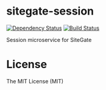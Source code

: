 # sitegate-session

[![Dependency Status](https://david-dm.org/zkochan/sitegate-session/status.svg?style=flat)](https://david-dm.org/zkochan/sitegate-session)
[![Build Status](http://img.shields.io/travis/zkochan/sitegate-session.svg?style=flat)](https://travis-ci.org/zkochan/sitegate-session)


Session microservice for SiteGate


License
========

The MIT License (MIT)
